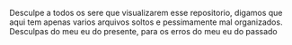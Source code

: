 Desculpe a todos os sere que visualizarem esse repositorio, digamos que aqui tem apenas varios arquivos soltos e pessimamente mal organizados.
Desculpas do meu eu do presente, para os erros do meu eu do passado

